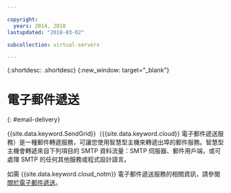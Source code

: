 ```yaml
---

copyright:
  years: 2014, 2018
lastupdated: "2018-03-02"

subcollection: virtual-servers

---
```


{:shortdesc: .shortdesc}
{:new_window: target="_blank"}

# 電子郵件遞送
{: #email-delivery}

{{site.data.keyword.SendGrid}}（{{site.data.keyword.cloud}} 電子郵件遞送服務）是一種郵件轉遞服務，可讓您使用智慧型主機來轉遞出埠的郵件服務。智慧型主機會轉遞來自下列項目的 SMTP 資料流量：SMTP 伺服器、郵件用戶端，或可處理 SMTP 的任何其他服務或程式設計語言。

如需 {{site.data.keyword.cloud_notm}} 電子郵件遞送服務的相關資訊，請參閱[關於電子郵件遞送](/docs/infrastructure/email-delivery?topic=email-delivery-getting-started-email-delivery#getting-started-email-delivery)。
